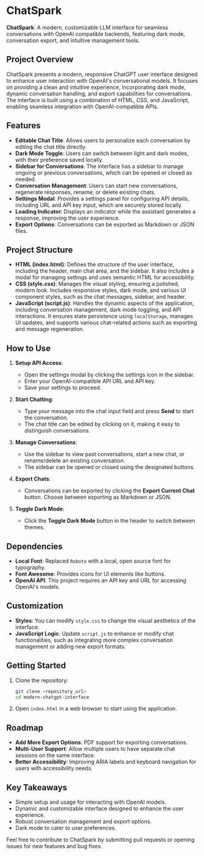 # ChatSpark

**ChatSpark**: A modern, customizable LLM interface for seamless conversations with OpenAI compatible backends, featuring dark mode, conversation export, and intuitive management tools.

## Project Overview
ChatSpark presents a modern, responsive ChatGPT user interface designed to enhance user interaction with OpenAI's conversational models. It focuses on providing a clean and intuitive experience, incorporating dark mode, dynamic conversation handling, and export capabilities for conversations. The interface is built using a combination of HTML, CSS, and JavaScript, enabling seamless integration with OpenAI-compatible APIs.

## Features
- **Editable Chat Title**: Allows users to personalize each conversation by editing the chat title directly.
- **Dark Mode Toggle**: Users can switch between light and dark modes, with their preference saved locally.
- **Sidebar for Conversations**: The interface has a sidebar to manage ongoing or previous conversations, which can be opened or closed as needed.
- **Conversation Management**: Users can start new conversations, regenerate responses, rename, or delete existing chats.
- **Settings Modal**: Provides a settings panel for configuring API details, including URL and API key input, which are securely stored locally.
- **Loading Indicator**: Displays an indicator while the assistant generates a response, improving the user experience.
- **Export Options**: Conversations can be exported as Markdown or JSON files.

## Project Structure
- **HTML (index.html)**: Defines the structure of the user interface, including the header, main chat area, and the sidebar. It also includes a modal for managing settings and uses semantic HTML for accessibility.
- **CSS (style.css)**: Manages the visual styling, ensuring a polished, modern look. Includes responsive styles, dark mode, and various UI component styles, such as the chat messages, sidebar, and header.
- **JavaScript (script.js)**: Handles the dynamic aspects of the application, including conversation management, dark mode toggling, and API interactions. It ensures state persistence using `localStorage`, manages UI updates, and supports various chat-related actions such as exporting and message regeneration.

## How to Use
1. **Setup API Access**:
   - Open the settings modal by clicking the settings icon in the sidebar.
   - Enter your OpenAI-compatible API URL and API key.
   - Save your settings to proceed.

2. **Start Chatting**:
   - Type your message into the chat input field and press **Send** to start the conversation.
   - The chat title can be edited by clicking on it, making it easy to distinguish conversations.

3. **Manage Conversations**:
   - Use the sidebar to view past conversations, start a new chat, or rename/delete an existing conversation.
   - The sidebar can be opened or closed using the designated buttons.

4. **Export Chats**:
   - Conversations can be exported by clicking the **Export Current Chat** button. Choose between exporting as Markdown or JSON.

5. **Toggle Dark Mode**:
   - Click the **Toggle Dark Mode** button in the header to switch between themes.

## Dependencies
- **Local Font**: Replaced `Roboto` with a local, open source font for typography.
- **Font Awesome**: Provides icons for UI elements like buttons.
- **OpenAI API**: This project requires an API key and URL for accessing OpenAI's models.

## Customization
- **Styles**: You can modify `style.css` to change the visual aesthetics of the interface.
- **JavaScript Logic**: Update `script.js` to enhance or modify chat functionalities, such as integrating more complex conversation management or adding new export formats.

## Getting Started
1. Clone the repository:
   ```bash
   git clone <repository_url>
   cd modern-chatgpt-interface
   ```
2. Open `index.html` in a web browser to start using the application.

## Roadmap
- **Add More Export Options**: PDF support for exporting conversations.
- **Multi-User Support**: Allow multiple users to have separate chat sessions on the same interface.
- **Better Accessibility**: Improving ARIA labels and keyboard navigation for users with accessibility needs.

## Key Takeaways
- Simple setup and usage for interacting with OpenAI models.
- Dynamic and customizable interface designed to enhance the user experience.
- Robust conversation management and export options.
- Dark mode to cater to user preferences.

Feel free to contribute to ChatSpark by submitting pull requests or opening issues for new features and bug fixes.
